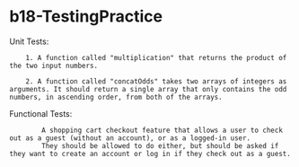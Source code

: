 # b18-TestingPractice

Unit Tests:

        1. A function called "multiplication" that returns the product of the two input numbers.

        2. A function called "concatOdds" takes two arrays of integers as arguments. It should return a single array that only contains the odd numbers, in ascending order, from both of the arrays.

Functional Tests:

            A shopping cart checkout feature that allows a user to check out as a guest (without an account), or as a logged-in user. 
            They should be allowed to do either, but should be asked if they want to create an account or log in if they check out as a guest.
             

